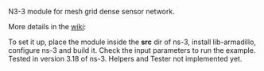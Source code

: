 N3-3 module for mesh grid dense sensor network.

More details in the [wiki](https://bitbucket.org/joaofl/usn/wiki/Home): 

To set it up, place the module inside the **src** dir of ns-3, install lib-armadillo, configure ns-3 and build it. Check the input parameters to run the example.
Tested in version 3.18 of ns-3. Helpers and Tester not implemented yet.